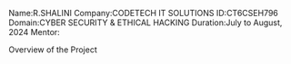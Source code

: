 Name:R.SHALINI
Company:CODETECH IT SOLUTIONS
ID:CT6CSEH796
Domain:CYBER SECURITY & ETHICAL HACKING
Duration:July to August, 2024
Mentor:

Overview of the Project
